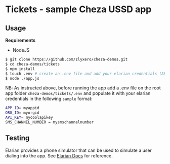 # Tickets - sample Cheza USSD app

## Usage

**Requirements**

- NodeJS

```bash
$ git clone https://github.com/zlyxero/cheza-demos.git
$ cd cheza-demos/tickets
$ npm install
$ touch .env # create an .env file and add your elarian credentials (APP_ID, ORG_ID, API_KEY and SMS_CHANNEL_NUMBER)
$ node ./app.js
```

NB: As instructed above, before running the app add a .env file on the root app folder `cheza-demos/tickets/.env` and populate it with your elarian credentials in the following `sample` format:

```bash
APP_ID= myappid
ORG_ID= myorgid
API_KEY= mycoolapikey
SMS_CHANNEL_NUMBER = mysmschannelnumber
```

## Testing
Elarian provides a phone simulator that can be used to simulate a user dialing into the app. See [Elarian Docs](https://developers.elarian.com/) for reference.
